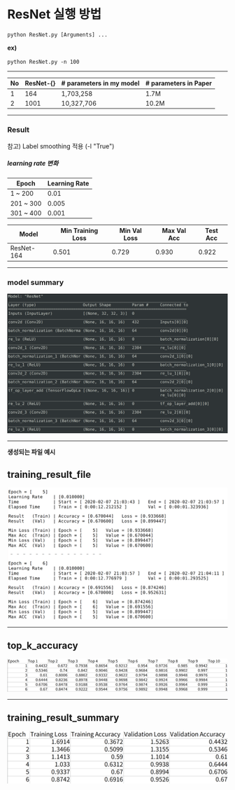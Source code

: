 # ResNet 실행 방법

`python ResNet.py [Arguments] ...`

**ex)** 

`python ResNet.py -n 100`

---

| No | ResNet-{} | # parameters in my model | # parameters in Paper |
| --- | --- | --- | --- |
| 1 | 164 | 1,703,258 | 1.7M |
| 2 | 1001 | 10,327,706 | 10.2M |

---

### Result

참고) Label smoothing 적용 (-l "True")

##### learning rate 변화

| Epoch | Learning Rate |
| --- | --- |
| 1 ~ 200 | 0.01 |
| 201 ~ 300 | 0.005 |
| 301 ~ 400 | 0.001 |

| Model | Min Training Loss | Min Val Loss | Max Val Acc | Test Acc |
| --- | --- | --- | --- | --- |
| ResNet-164 | 0.501 | 0.729 | 0.930 | 0.922 |

---

### model summary

![](./Pics/summary_model.png)

---

**생성되는 파일 예시**

## **training_result_file**

![](./Pics/training_result.png)

---

## **top_k_accuracy**

![](./Pics/top_k_result.png)

---

## **training_result_summary**

![](./Pics/result_file_summary.png)